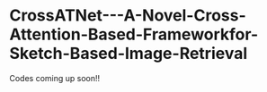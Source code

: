 # CrossATNet---A-Novel-Cross-Attention-Based-Frameworkfor-Sketch-Based-Image-Retrieval

Codes coming up soon!!
